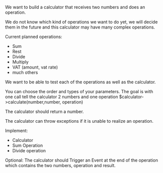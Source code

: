 We want to build a calculator that receives two numbers and does an operation.

We do not know which kind of operations we want to do yet, we will decide them in the future and this calculator may have many complex operations.

Current planned operations:

- Sum
- Rest
- Divide
- Multiply
- VAT (amount, vat rate)
- much others

We want to be able to test each of the operations as well as the calculator.

You can choose the order and types of your parameters. The goal is with one call tell the calculator 2 numbers and one operation
$calculator->calculate(number,number, operation)

The calculator should return a number.

The calculator can throw exceptions if it is unable to realize an operation.

Implement:
- Calculator
- Sum Operation
- Divide operation

Optional:
The calculator should Trigger an Event at the end of the operation which contains the two numbers, operation and result.